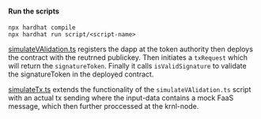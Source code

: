 #### Run the scripts
```shell
npx hardhat compile
npx hardhat run script/<script-name>
```

[simulateVAlidation.ts](/scripts/simulateValidation.ts) registers the dapp at the token authority then deploys the contract with the reutrned publickey. Then initiates a `txRequest` which will return the `signatureToken`. Finally it calls `isValidSignature` to validate the signatureToken in the deployed contract.

[simulateTx.ts](/scripts/simulateTx.ts) extends the functionality of the `simulateVAlidation.ts` script with an actual tx sending where the input-data contains a mock FaaS message, which then further proccessed at the krnl-node.
